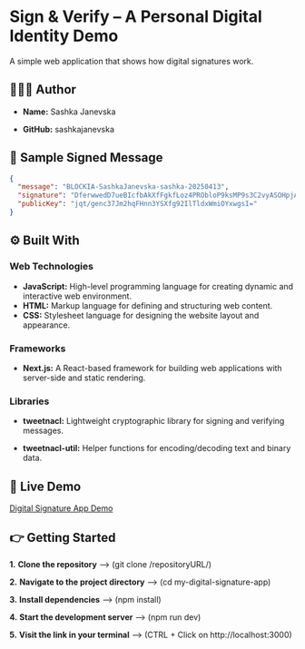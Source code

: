 # Sign & Verify – A Personal Digital Identity Demo

A simple web application that shows how digital signatures work.

## 👩🏻‍💻 Author

- **Name:** Sashka Janevska

- **GitHub:** sashkajanevska

## 📝 Sample Signed Message

```json
{
  "message": "BLOCKIA-SashkaJanevska-sashka-20250413",
  "signature": "DferwwedD7ueBIcfbAkXfFgkfLoz4PRObloP9ksMP9s3C2vyASOHpjAeYBGcrifjqVsomKyGTKwc9XT6IHhkDQ==",
  "publicKey": "jqt/genc37Jm2hqFHnn3YSXfg92IlTldxWmiOYxwgsI="
}
```

## ⚙️ Built With

### Web Technologies

- **JavaScript:**
  High-level programming language for creating dynamic and interactive web environment.
- **HTML:**
  Markup language for defining and structuring web content.
- **CSS:**
  Stylesheet language for designing the website layout and appearance.

### Frameworks

- **Next.js:**
  A React-based framework for building web applications with server-side and static rendering.

### Libraries

- **tweetnacl:**
  Lightweight cryptographic library for signing and verifying messages.

- **tweetnacl-util:**
  Helper functions for encoding/decoding text and binary data.

## 🚀 Live Demo

[Digital Signature App Demo](https://sj-digital-signature-app.vercel.app/)

## 👉 Getting Started

**1.** **Clone the repository** --> (git clone /repositoryURL/)

**2.** **Navigate to the project directory** --> (cd my-digital-signature-app)

**3.** **Install dependencies** --> (npm install)

**4.** **Start the development server** --> (npm run dev)

**5.** **Visit the link in your terminal** --> (CTRL + Click on http://localhost:3000)

